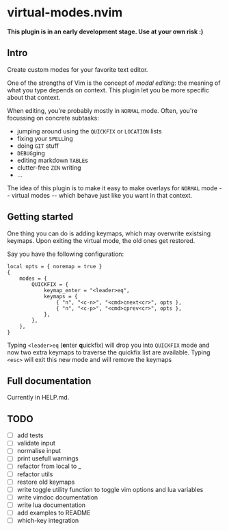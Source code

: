 # virtual-modes.nvim

**This plugin is in an early development stage. Use at your own risk :)**

## Intro

Create custom modes for your favorite text editor.

One of the strengths of Vim is the concept of *modal editing*:
the meaning of what you type depends on context.
This plugin let you be more specific about that context.

When editing, you're probably mostly in `NORMAL` mode.
Often, you're focussing on concrete subtasks:
- jumping around using the `QUICKFIX` or `LOCATION` lists
- fixing your `SPELL`ing
- doing `GIT` stuff
- `DEBUG`ging
- editing markdown `TABLE`s
- clutter-free `ZEN` writing
- ...

The idea of this plugin is to make it easy to make overlays for `NORMAL` mode -- virtual modes --
which behave just like you want in that context.

## Getting started

One thing you can do is adding keymaps, which may overwrite existsing keymaps.
Upon exiting the virtual mode, the old ones get restored.

Say you have the following configuration:

	local opts = { noremap = true }
	{
		modes = {
			QUICKFIX = {
				keymap_enter = "<leader>eq",
				keymaps = {
					{ "n", "<c-n>", "<cmd>cnext<cr>", opts },
					{ "n", "<c-p>", "<cmd>cprev<cr>", opts },
				},
			},
		},
	}

Typing `<leader>eq` (**e**nter **q**uickfix) will drop you into `QUICKFIX` mode
and now two extra keymaps to traverse the quickfix list are available.
Typing `<esc>` will exit this new mode and will remove the keymaps

## Full documentation

Currently in HELP.md.

## TODO

- [ ] add tests
- [ ] validate input
- [ ] normalise input
- [ ] print usefull warnings
- [ ] refactor from local to _ 
- [ ] refactor utils
- [ ] restore old keymaps
- [ ] write toggle utility function to toggle vim options and lua variables
- [ ] write vimdoc documentation
- [ ] write lua documentation
- [ ] add examples to README
- [ ] which-key integration
